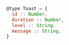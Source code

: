 ```javascript
@type Toast = {
  id :: Number,
  duration :: Number,
  level :: String,
  message :: String,
}
```
